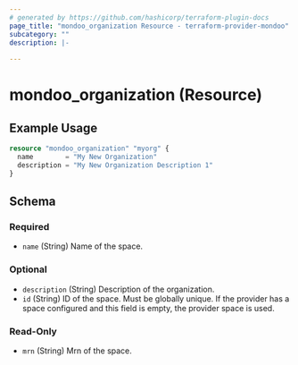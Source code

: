 ```yaml
---
# generated by https://github.com/hashicorp/terraform-plugin-docs
page_title: "mondoo_organization Resource - terraform-provider-mondoo"
subcategory: ""
description: |-
  
---
```


# mondoo_organization (Resource)



## Example Usage

```terraform
resource "mondoo_organization" "myorg" {
  name        = "My New Organization"
  description = "My New Organization Description 1"
}
```

<!-- schema generated by tfplugindocs -->
## Schema

### Required

- `name` (String) Name of the space.

### Optional

- `description` (String) Description of the organization.
- `id` (String) ID of the space. Must be globally unique. If the provider has a space configured and this field is empty, the provider space is used.

### Read-Only

- `mrn` (String) Mrn of the space.

